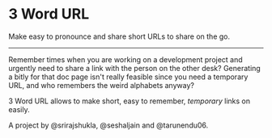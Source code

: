 # 3 Word URL

Make easy to pronounce and share short URLs to share on the go.

-------------------------------------------------------------------------------

Remember times when you are working on a development project and urgently need to share a link with the person on the other desk?
Generating a bitly for that doc page isn't really feasible since you need a temporary URL, and who remembers the weird alphabets anyway?

3 Word URL allows to make short, easy to remember, _temporary_ links on easily.

A project by @srirajshukla, @seshaljain and @tarunendu06.
